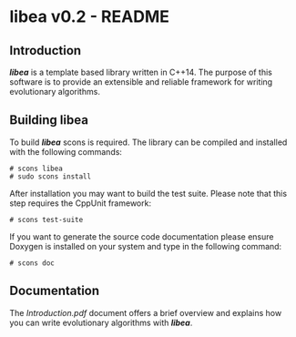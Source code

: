 # libea v0.2 - README

## Introduction

***libea*** is a template based library written in C++14. The purpose
of this software is to provide an extensible and reliable framework
for writing evolutionary algorithms.


## Building libea

To build ***libea*** scons is required. The library can be compiled and
installed with the following commands:

	# scons libea
	# sudo scons install

After installation you may want to build the test suite. Please note
that this step requires the CppUnit framework:

	# scons test-suite

If you want to generate the source code documentation please ensure
Doxygen is installed on your system and type in the following command:

	# scons doc


## Documentation

The *Introduction.pdf* document offers a brief overview and explains
how you can write evolutionary algorithms with ***libea***.
